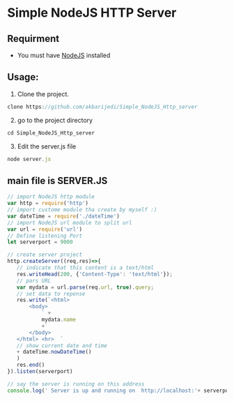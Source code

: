 # Simple NodeJS HTTP Server

## Requirment
* You must have [NodeJS](https://nodejs.org/en/download) installed

  
## Usage:
1) Clone the project.
   
```javascript
clone https://github.com/akbarijedi/Simple_NodeJS_Http_server
```
  
2) go to the project directory
   
```javascript
cd Simple_NodeJS_Http_server
```
  
3) Edit the server.js file
   
 ```javascript
 node server.js
```

 ## main file is SERVER.JS
 ```javascript
// import NodeJS http module
var http = require('http')
// import custome module tha create by myself :)
var dateTime = require('./dateTime')
// import NodeJS url module to split url 
var url = require('url')
// Define listening Port
let serverport = 9000

// create server project
http.createServer((req,res)=>{
    // indicate that this content is a text/html
    res.writeHead(200, {'Content-Type': 'text/html'});
    // pars URL
    var mydata = url.parse(req.url, true).query;
    // set data to reponse
    res.write(`<html>
        <body>
            ` +
            mydata.name
            +`
        </body>
    </html> <hr>  ` 
    // show current date and time
    + dateTime.nowDateTime()
    )
    res.end()
}).listen(serverport)

// say the server is running on this address
console.log(' Server is up and running on  http://localhost:'+ serverport)


```
